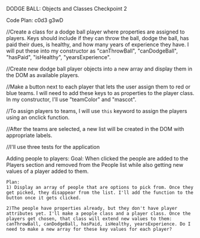 DODGE BALL: Objects and Classes Checkpoint 2

Code Plan: c0d3 g3wD

//Create a class for a dodge ball player where properties are assigned to players. Keys should include if they can throw the ball, dodge the ball, has paid their dues, is healthy, and how many years of experience they have. I will put these into my constructor as "canThrowBall", "canDodgeBall", "hasPaid", "isHealthy", "yearsExperience".

//Create new dodge ball player objects into a new array and display them in the DOM as available players.

//Make a button next to each player that lets the user assign them to red or blue teams. I will need to add these keys to as properties to the player class. In my constructor, I'll use "teamColor" and "mascot".

//To assign players to teams, I will use ``` this ``` keyword to assign the players using an onclick function.

//After the teams are selected, a new list will be created in the DOM with appropriate labels.

//I'll use three tests for the application



Adding people to players:
    Goal:  When clicked the people are added to the Players section and removed from the People list while also getting new values of a player added to them.

    Plan: 
    1) Display an array of people that are options to pick from. Once they get picked, they disappear from the list. I'll add the function to the button once it gets clicked. 

    2)The people have properties already, but they don't have player attributes yet. I'll make a people class and a player class. Once the players get chosen, that class will extend new values to them: canThrowBall, canDodgeBall, hasPaid, isHealthy, yearsExperience. Do I need to make a new array for these key values for each player?
    
     